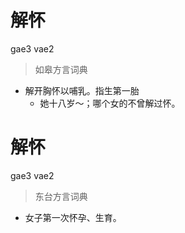 # 解怀
gae3 vae2
> 如皋方言词典
- 解开胸怀以哺乳。指生第一胎
  - 她十八岁～；哪个女的不曾解过怀。

# 解怀
gae3 vae2
> 东台方言词典
- 女子第一次怀孕、生育。
